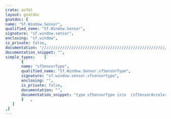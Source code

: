 ```yaml
---
crate: asfml
layout: gnatdoc
gnatdoc: {
name: "Sf.Window.Sensor",
qualified_name: "Sf.Window.Sensor",
signature: "sf.window.sensor",
enclosing: "sf.window",
is_private: false,
documentation: "//////////////////////////////////////////////////////////\n//////////////////////////////////////////////////////////\n//////////////////////////////////////////////////////////",
documentation_snippet: "",
simple_types:    [
       {
       name: "sfSensorType",
       qualified_name: "Sf.Window.Sensor.sfSensorType",
       signature: "sf.window.sensor.sfsensortype",
       enclosing: "",
       is_private: false,
       documentation: "",
       documentation_snippet: "type sfSensorType is\n  (sfSensorAccelerometer,\n   sfSensorGyroscope,\n   sfSensorMagnetometer,\n   sfSensorGravity,\n   sfSensorUserAcceleration,\n   sfSensorOrientation,\n   sfSensorCount);",
       }   ,
   ]
,}
---
```

